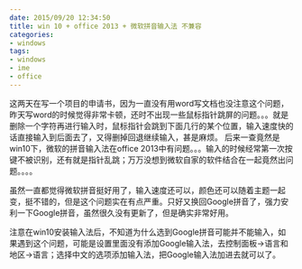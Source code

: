 ```yaml
---
date: 2015/09/20 12:34:50
title: win 10 + office 2013 + 微软拼音输入法 不兼容
categories:
- windows
tags:
- windows
- ime
- office
---
```


这两天在写一个项目的申请书，因为一直没有用word写文档也没注意这个问题，昨天写word的时候觉得非常卡顿，还时不出现一些鼠标指针跳屏的问题。。。就是删除一个字符再进行输入时，鼠标指针会跳到下面几行的某个位置，输入速度快的话直接输入到后面去了，又得删掉回退继续输入，甚是麻烦。
后来一查竟然是win10下，微软的拼音输入法在office 2013中有问题。。。输入的时候经常第一次按键不被识别，还有就是指针乱跳；万万没想到微软自家的软件结合在一起竟然出问题。。。。

虽然一直都觉得微软拼音挺好用了，输入速度还可以，颜色还可以随着主题一起变，挺不错的，但是这个问题实在有点严重。只好又换回Google拼音了，强力安利一下Google拼音，虽然很久没有更新了，但是确实非常好用。

注意在win10安装输入法后，不知道为什么选到Google拼音可能并不能输入，如果遇到这个问题，可能是设置里面没有添加Google输入法，去控制面板->语言和地区->语言；选择中文的选项添加输入法，把Google输入法加进去就可以了。

